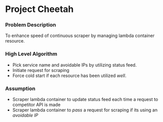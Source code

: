 # Project Cheetah

### Problem Description
To enhance speed of continuous scraper by managing lambda container resource.


### High Level Algorithm
- Pick service name and avoidable IPs by utilizing status feed.
- Initiate request for scraping
- Force cold start if each resource has been utilized *well*.


### Assumption
- Scraper lambda container to update status feed each time a request to competitor API is made
- Scraper lambda container to *pass* a request for scraping if its using an *avoidable IP*